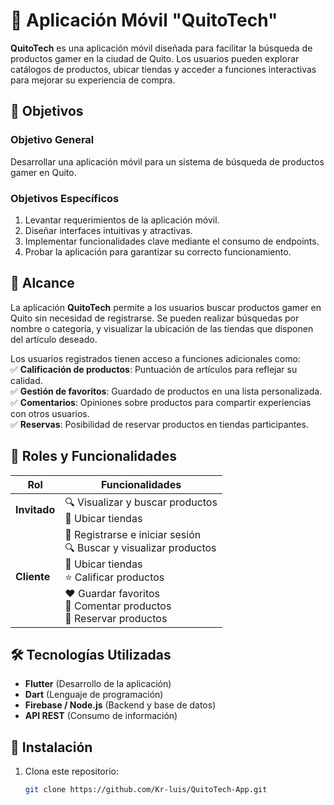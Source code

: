 # 📱 Aplicación Móvil "QuitoTech"

**QuitoTech** es una aplicación móvil diseñada para facilitar la búsqueda de productos gamer en la ciudad de Quito. Los usuarios pueden explorar catálogos de productos, ubicar tiendas y acceder a funciones interactivas para mejorar su experiencia de compra.

## 🎯 Objetivos  

### **Objetivo General**  
Desarrollar una aplicación móvil para un sistema de búsqueda de productos gamer en Quito.  

### **Objetivos Específicos**  
1. Levantar requerimientos de la aplicación móvil.  
2. Diseñar interfaces intuitivas y atractivas.  
3. Implementar funcionalidades clave mediante el consumo de endpoints.  
4. Probar la aplicación para garantizar su correcto funcionamiento.  

## 📌 Alcance  

La aplicación **QuitoTech** permite a los usuarios buscar productos gamer en Quito sin necesidad de registrarse. Se pueden realizar búsquedas por nombre o categoría, y visualizar la ubicación de las tiendas que disponen del artículo deseado.  

Los usuarios registrados tienen acceso a funciones adicionales como:  
✅ **Calificación de productos**: Puntuación de artículos para reflejar su calidad.  
✅ **Gestión de favoritos**: Guardado de productos en una lista personalizada.  
✅ **Comentarios**: Opiniones sobre productos para compartir experiencias con otros usuarios.  
✅ **Reservas**: Posibilidad de reservar productos en tiendas participantes.  

## 👥 Roles y Funcionalidades  

| Rol          | Funcionalidades |
|-------------|---------------|
| **Invitado** | 🔍 Visualizar y buscar productos <br> 📍 Ubicar tiendas |
| **Cliente**  | 📝 Registrarse e iniciar sesión <br> 🔍 Buscar y visualizar productos <br> 📍 Ubicar tiendas <br> ⭐ Calificar productos <br> ❤️ Guardar favoritos <br> 💬 Comentar productos <br> 🛒 Reservar productos |

## 🛠 Tecnologías Utilizadas  
- **Flutter** (Desarrollo de la aplicación)  
- **Dart** (Lenguaje de programación)  
- **Firebase / Node.js** (Backend y base de datos)  
- **API REST** (Consumo de información)  

## 🚀 Instalación  

1. Clona este repositorio:  
   ```bash
   git clone https://github.com/Kr-luis/QuitoTech-App.git
